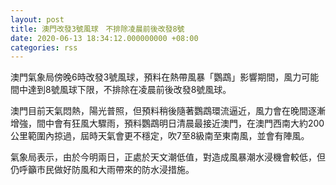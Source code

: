 ```yaml
---
layout: post
title: 澳門改發3號風球　不排除凌晨前後改發8號
date: 2020-06-13 18:34:12.000000000 +08:00
categories: rss
---
```


澳門氣象局傍晚6時改發3號風球，預料在熱帶風暴「鸚鵡」影響期間，風力可能間中達到8號風球下限，不排除在凌晨前後改發8號風球。

澳門目前天氣悶熱，陽光普照，但預料稍後隨著鸚鵡環流逼近，風力會在晚間逐漸增強，間中會有狂風大驟雨，預料鸚鵡明日清晨最接近澳門，在澳門西南大約200公里範圍內掠過，屆時天氣會更不穩定，吹7至8級南至東南風，並會有陣風。

氣象局表示，由於今明兩日，正處於天文潮低值，對造成風暴潮水浸機會較低，但仍呼籲市民做好防風和大雨帶來的防水浸措施。
